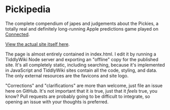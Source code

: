 # Pickipedia

The complete compendium of japes and judgements about the Pickies, a totally real
and definitely long-running
Apple predictions game played on [Connected](https://relay.fm/connected/).

[View the actual site itself here](https://pickipedia.net/). 

The page is almost entirely contained in index.html. I edit it by running a 
TiddlyWiki Node server and exporting an "offline" copy for the published site.
It's all completely static, including searching, because it's implemented in
JavaScript and TiddlyWiki sites contain all the code, styling, and data.
The only external resources are the favicons and site logo.

"Corrections" and "clarifications" are more than welcome, just file an issue here
on GitHub. It's not important that it *is* true, just that it *feels* true, you know?
Pull requests are probably going to be difficult to integrate, so
opening an issue with your thoughts is preferred.
